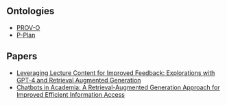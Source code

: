 ## Ontologies
- [PROV-O](https://www.w3.org/TR/prov-o/)
- [P-Plan](http://vocab.linkeddata.es/p-plan)

## Papers
- [Leveraging Lecture Content for Improved Feedback: Explorations with GPT-4 and Retrieval Augmented Generation](https://arxiv.org/abs/2405.06681)
- [Chatbots in Academia: A Retrieval-Augmented Generation Approach for Improved Efficient Information Access](https://ieeexplore.ieee.org/document/10499652)
